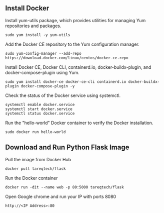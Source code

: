 ## Install Docker 

Install yum-utils package, which provides utilities for managing Yum repositories and packages.
```
sudo yum install -y yum-utils
```

Add the Docker CE repository to the Yum configuration manager.
```
sudo yum-config-manager --add-repo https://download.docker.com/linux/centos/docker-ce.repo
```

Install Docker CE, Docker CLI, containerd.io, docker-buildx-plugin, and docker-compose-plugin using Yum.
```
sudo yum install docker-ce docker-ce-cli containerd.io docker-buildx-plugin docker-compose-plugin -y
```

Check the status of the Docker service using systemctl.
```
systemctl enable docker.service
systemctl start docker.service
systemctl status docker.service
```

Run the "hello-world" Docker container to verify the Docker installation.
```
sudo docker run hello-world
```

## Download and Run Python Flask Image

Pull the image from Docker Hub
```
docker pull tareqtech/flask
```

Run the Docker container
```
docker run -dit --name web -p 80:5000 tareqtech/flask
```


Open Google chrome and run your IP with ports 8080
```
http://<IP Address>:80
```
